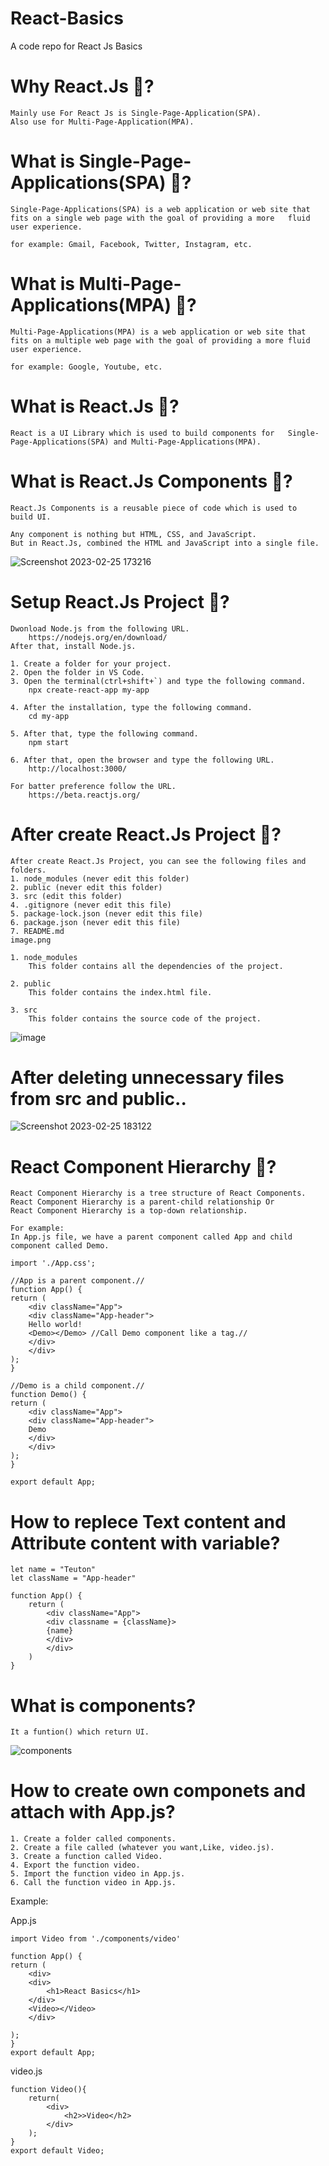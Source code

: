 # React-Basics
A code repo for React Js Basics 


# Why React.Js 🤔?
    Mainly use For React Js is Single-Page-Application(SPA).
    Also use for Multi-Page-Application(MPA).

# What is Single-Page-Applications(SPA) 🤔?
    Single-Page-Applications(SPA) is a web application or web site that   fits on a single web page with the goal of providing a more   fluid user experience.  

    for example: Gmail, Facebook, Twitter, Instagram, etc.

# What is Multi-Page-Applications(MPA) 🤔?
    Multi-Page-Applications(MPA) is a web application or web site that   fits on a multiple web page with the goal of providing a more fluid   user experience.

    for example: Google, Youtube, etc.

# What is React.Js 🤔?
    React is a UI Library which is used to build components for   Single-Page-Applications(SPA) and Multi-Page-Applications(MPA).  

# What is React.Js Components 🤔?
    React.Js Components is a reusable piece of code which is used to     build UI.

    Any component is nothing but HTML, CSS, and JavaScript.  
    But in React.Js, combined the HTML and JavaScript into a single file.
![Screenshot 2023-02-25 173216](https://user-images.githubusercontent.com/70527737/221356618-aeb7be6a-500a-4609-9a4c-95a3dbb37207.png)




# Setup React.Js Project 🤔?
    Dwonload Node.js from the following URL.
        https://nodejs.org/en/download/
    After that, install Node.js.

    1. Create a folder for your project.
    2. Open the folder in VS Code.
    3. Open the terminal(ctrl+shift+`) and type the following command.
        npx create-react-app my-app

    4. After the installation, type the following command.
        cd my-app

    5. After that, type the following command.
        npm start

    6. After that, open the browser and type the following URL.
        http://localhost:3000/
    
    For batter preference follow the URL.
        https://beta.reactjs.org/


# After create React.Js Project 🤔?
    After create React.Js Project, you can see the following files and folders.
    1. node_modules (never edit this folder)
    2. public (never edit this folder)
    3. src (edit this folder)
    4. .gitignore (never edit this file)
    5. package-lock.json (never edit this file)
    6. package.json (never edit this file)
    7. README.md
    image.png

    1. node_modules
        This folder contains all the dependencies of the project.
    
    2. public
        This folder contains the index.html file.
    
    3. src
        This folder contains the source code of the project.


![image](https://user-images.githubusercontent.com/70527737/221357882-ede2c3fe-55a5-483e-85dc-8f6df19e709b.png)

# After deleting unnecessary files from src and public..

![Screenshot 2023-02-25 183122](https://user-images.githubusercontent.com/70527737/221358349-b246b553-8b6a-4668-8b12-dbb4ed30ad08.png)


# React Component Hierarchy 🤔?
    React Component Hierarchy is a tree structure of React Components.  
    React Component Hierarchy is a parent-child relationship Or  
    React Component Hierarchy is a top-down relationship.  

    For example:  
    In App.js file, we have a parent component called App and child   component called Demo.  

    import './App.css';  

    //App is a parent component.//  
    function App() {  
    return (  
        <div className="App">  
        <div className="App-header">  
        Hello world!  
        <Demo></Demo> //Call Demo component like a tag.//   
        </div>  
        </div>  
    );  
    }  

    //Demo is a child component.//  
    function Demo() {  
    return (  
        <div className="App">  
        <div className="App-header">  
        Demo  
        </div>  
        </div>   
    );  
    }  

    export default App;  


# How to replece Text content and Attribute content with variable?  

    let name = "Teuton"  
    let className = "App-header"  

    function App() {  
        return (  
            <div className="App">  
            <div classname = {className}>  
            {name}  
            </div>  
            </div>  
        )  
    }   

# What is components?
    It a funtion() which return UI.
![components](https://user-images.githubusercontent.com/70527737/221405149-2c574635-7f52-4248-8c61-8e86c76d7a57.png)  


# How to create own componets and attach with App.js?
    1. Create a folder called components.  
    2. Create a file called (whatever you want,Like, video.js).  
    3. Create a function called Video.  
    4. Export the function video.  
    5. Import the function video in App.js.  
    6. Call the function video in App.js.  

Example:  

App.js  

    import Video from './components/video'  

    function App() {  
    return (  
        <div>  
        <div>  
            <h1>React Basics</h1>  
        </div>  
        <Video></Video>  
        </div>  
        
    );  
    }  
    export default App;  

video.js  

    function Video(){  
        return(  
            <div>  
                <h2>>Video</h2>  
            </div>  
        );  
    }  
    export default Video;  
